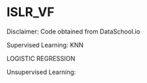 # ISLR_VF
Disclaimer: Code obtained from DataSchool.io

Supervised Learning:
KNN


LOGISTIC REGRESSION

Unsupervised Learning:




